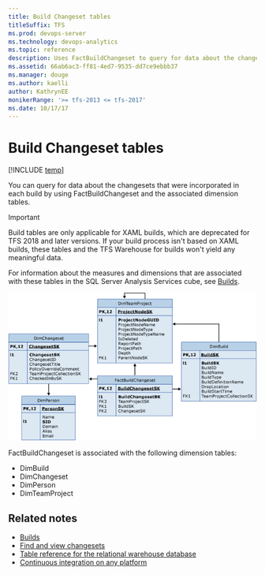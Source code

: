 ```yaml
---
title: Build Changeset tables 
titleSuffix: TFS 
ms.prod: devops-server
ms.technology: devops-analytics
ms.topic: reference
description: Uses FactBuildChangeset to query for data about the changesets.
ms.assetid: 66ab6ac3-ff81-4ed7-9535-dd7ce9ebbb37
ms.manager: douge
ms.author: kaelli
author: KathrynEE
monikerRange: '>= tfs-2013 <= tfs-2017'
ms.date: 10/17/17
---
```


# Build Changeset tables

[!INCLUDE [temp](../_shared/tfs-report-platform-version.md)]

You can query for data about the changesets that were incorporated in each build by using FactBuildChangeset and the associated dimension tables.  
  
> [!IMPORTANT]  
> Build tables are only applicable for XAML builds, which are deprecated for TFS 2018 and later versions. If your build process isn't based on XAML builds, these tables and the TFS Warehouse for builds won't yield any meaningful data.  

For information about the measures and dimensions that are associated with these tables in the SQL Server Analysis Services cube, see [Builds](perspective-build-analyze-report-build-details-coverage.md).  
  
 ![Tables for Changesets in a Build](_img/teamproj_factbuildchangeset.png "TeamProj_FactBuildChangeset")  
  
 FactBuildChangeset is associated with the following dimension tables:  
  
-   DimBuild   
-   DimChangeset    
-   DimPerson   
-   DimTeamProject  
  
## Related notes
- [Builds](perspective-build-analyze-report-build-details-coverage.md)   
- [Find and view changesets](../../tfvc/find-view-changesets.md)   
- [Table reference for the relational warehouse database](table-reference-relational-warehouse-database.md) 
- [Continuous integration on any platform](../../pipelines/overview.md) 
